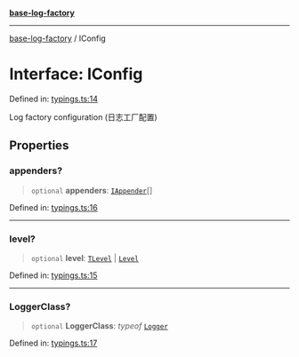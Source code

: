 [**base-log-factory**](../index.md)

***

[base-log-factory](../index.md) / IConfig

# Interface: IConfig

Defined in: [typings.ts:14](https://github.com/fengxinming/log-base/blob/91b255be28ea77ad9d32ba66866f8cc509fce400/src/typings.ts#L14)

Log factory configuration (日志工厂配置)

## Properties

### appenders?

> `optional` **appenders**: [`IAppender`](IAppender.md)[]

Defined in: [typings.ts:16](https://github.com/fengxinming/log-base/blob/91b255be28ea77ad9d32ba66866f8cc509fce400/src/typings.ts#L16)

***

### level?

> `optional` **level**: [`TLevel`](../type-aliases/TLevel.md) \| [`Level`](../enumerations/Level.md)

Defined in: [typings.ts:15](https://github.com/fengxinming/log-base/blob/91b255be28ea77ad9d32ba66866f8cc509fce400/src/typings.ts#L15)

***

### LoggerClass?

> `optional` **LoggerClass**: *typeof* [`Logger`](../classes/Logger.md)

Defined in: [typings.ts:17](https://github.com/fengxinming/log-base/blob/91b255be28ea77ad9d32ba66866f8cc509fce400/src/typings.ts#L17)
